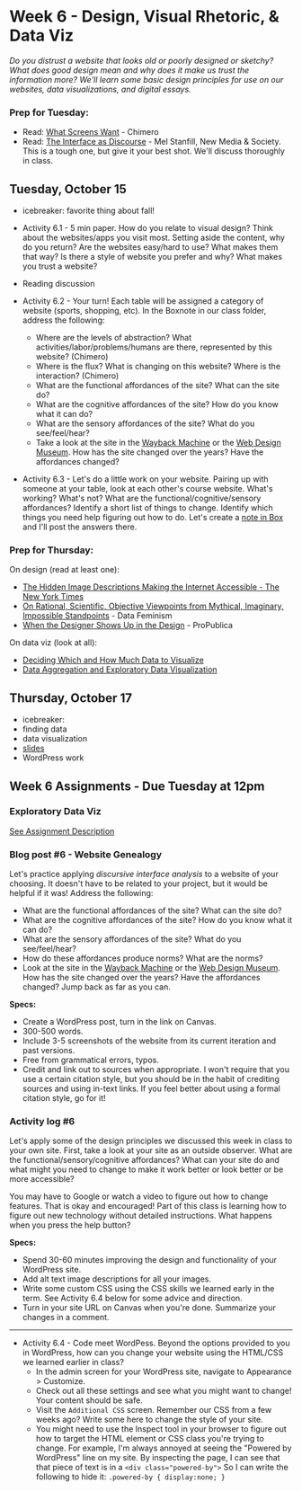 # Week 6 - Design, Visual Rhetoric, & Data Viz

*Do you distrust a website that looks old or poorly designed or sketchy? What does good design mean and why does it make us trust the information more? We'll learn some basic design principles for use on our websites, data visualizations, and digital essays.*


### Prep for Tuesday: 
* Read: [What Screens Want](https://frankchimero.com/blog/2013/what-screens-want/) - Chimero
* Read: [The Interface as Discourse](https://journals.sagepub.com/doi/full/10.1177/1461444814520873) - Mel Stanfill, New Media & Society. This is a tough one, but give it your best shot. We'll discuss thoroughly in class.


## Tuesday, October 15
* icebreaker: favorite thing about fall!
* Activity 6.1 - 5 min paper. How do you relate to visual design? Think about the websites/apps you visit most. Setting aside the content, why do you return? Are the websites easy/hard to use? What makes them that way? Is there a style of website you prefer and why? What makes you trust a website?
* Reading discussion 
* Activity 6.2 - Your turn! Each table will be assigned a category of website (sports, shopping, etc). In the Boxnote in our class folder, address the following:
	* Where are the levels of abstraction? What activities/labor/problems/humans are there, represented by this website? (Chimero)
	* Where is the flux? What is changing on this website? Where is the interaction? (Chimero)
	* What are the functional affordances of the site? What can the site do? 
	* What are the cognitive affordances of the site? How do you know what it can do?
	* What are the sensory affordances of the site? What do you see/feel/hear?
	* Take a look at the site in the [Wayback Machine](http://web.archive.org/) or the [Web Design Museum](https://www.webdesignmuseum.org/timeline). How has the site changed over the years? Have the affordances changed? 

* Activity 6.3 - Let's do a little work on your website. Pairing up with someone at your table, look at each other's course website. What's working? What's not? What are the functional/cognitive/sensory affordances? Identify a short list of things to change. Identify which things you need help figuring out how to do. Let's create a [note in Box](https://wlu.app.box.com/notes/1673667512477) and I'll post the answers there.



### Prep for Thursday:

On design (read at least one): 

* [The Hidden Image Descriptions Making the Internet Accessible - The New York Times](https://www.nytimes.com/interactive/2022/02/18/arts/alt-text-images-descriptions.html) 
* [On Rational, Scientific, Objective Viewpoints from Mythical, Imaginary, Impossible Standpoints](https://data-feminism.mitpress.mit.edu/pub/5evfe9yd/release/5) - Data Feminism 
* [When the Designer Shows Up in the Design](https://www.propublica.org/article/when-the-designer-shows-up-in-the-design) - ProPublica

On data viz (look at all):

* [Deciding Which and How Much Data to Visualize](https://trinachi.github.io/data-design-builds/ch12.html)
* [Data Aggregation and Exploratory Data Visualization](https://doi.org/10.1007/978-3-031-46976-3_5)

## Thursday, October 17
* icebreaker:
* finding data 
* data visualization 
* [slides](https://docs.google.com/presentation/d/1JNr7gSEfZe5ChFo2uGpLjlJqJCSSQFLVQosIP76Cxzc/edit?usp=sharing)
* WordPress work


## Week 6 Assignments - Due Tuesday at 12pm

### Exploratory Data Viz

[See Assignment Description](https://mackenziekbrooks.github.io/dci101-f24/assignments/#exploratory-data-visualization)

### Blog post #6 - Website Genealogy

Let's practice applying *discursive interface analysis* to a website of your choosing. It doesn't have to be related to your project, but it would be helpful if it was! Address the following: 

* What are the functional affordances of the site? What can the site do? 
* What are the cognitive affordances of the site? How do you know what it can do?
* What are the sensory affordances of the site? What do you see/feel/hear?
* How do these affordances produce norms? What are the norms? 
* Look at the site in the [Wayback Machine](http://web.archive.org/) or the [Web Design Museum](https://www.webdesignmuseum.org/timeline). How has the site changed over the years? Have the affordances changed? Jump back as far as you can. 

**Specs:** 

* Create a WordPress post, turn in the link on Canvas.
* 300-500 words.
* Include 3-5 screenshots of the website from its current iteration and past versions. 
* Free from grammatical errors, typos.
* Credit and link out to sources when appropriate. I won't require that you use a certain citation style, but you should be in the habit of crediting sources and using in-text links. If you feel better about using a formal citation style, go for it!

### Activity log #6 

Let's apply some of the design principles we discussed this week in class to your own site. First, take a look at your site as an outside observer. What are the functional/sensory/cognitive affordances? What can your site do and what might you need to change to make it work better or look better or be more accessible? 

You may have to Google or watch a video to figure out how to change features. That is okay and encouraged! Part of this class is learning how to figure out new technology without detailed instructions. What happens when you press the help button? 

**Specs:** 

* Spend 30-60 minutes improving the design and functionality of your WordPress site. 
* Add alt text image descriptions for all your images. 
* Write some custom CSS using the CSS skills we learned early in the term. See Activity 6.4 below for some advice and direction. 
* Turn in your site URL on Canvas when you're done. Summarize your changes in a comment. 

***


* Activity 6.4 - Code meet WordPess. Beyond the options provided to you in WordPress, how can you change your website using the HTML/CSS we learned earlier in class? 
	* In the admin screen for your WordPress site, navigate to Appearance > Customize. 
	* Check out all these settings and see what you might want to change! Your content should be safe. 
	* Visit the `Additional CSS` screen. Remember our CSS from a few weeks ago? Write some here to change the style of your site. 
	* You might need to use the Inspect tool in your browser to figure out how to target the HTML element or CSS class you're trying to change. For example, I'm always annoyed at seeing the "Powered by WordPress" line on my site. By inspecting the page, I can see that that piece of text is in a `<div class="powered-by">` So I can write the following to hide it:
			`
		.powered-by {
			display:none;
		}
		` 

